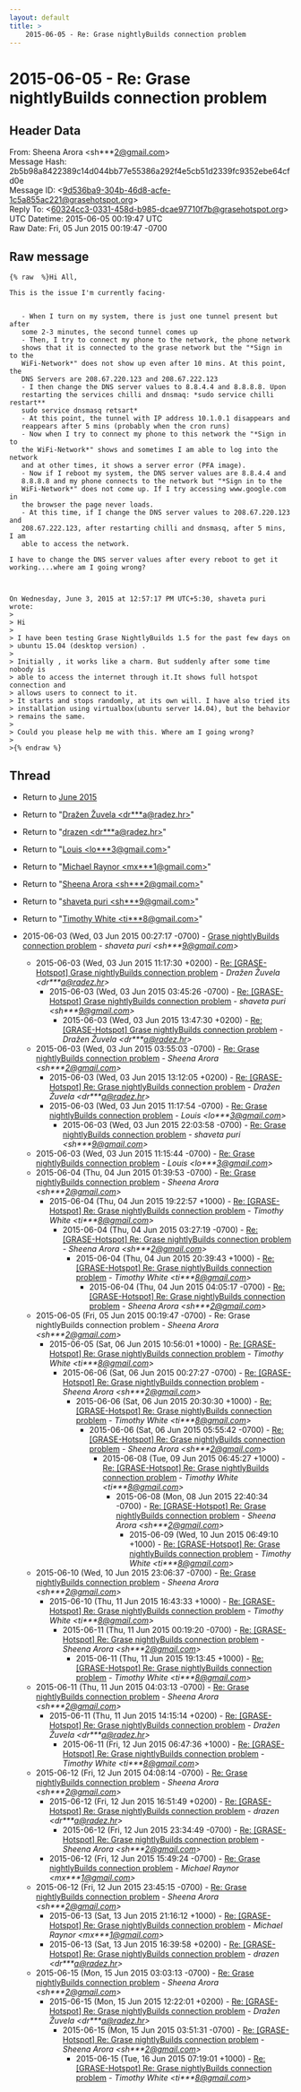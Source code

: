 ```yaml
---
layout: default
title: >
    2015-06-05 - Re: Grase nightlyBuilds connection problem
---
```


# 2015-06-05 - Re: Grase nightlyBuilds connection problem

## Header Data

From: Sheena Arora \<sh***2@gmail.com\><br>
Message Hash: 2b5b98a8422389c14d044bb77e55386a292f4e5cb51d2339fc9352ebe64cfd0e<br>
Message ID: \<9d536ba9-304b-46d8-acfe-1c5a855ac221@grasehotspot.org\><br>
Reply To: \<60324cc3-0331-458d-b985-dcae97710f7b@grasehotspot.org\><br>
UTC Datetime: 2015-06-05 00:19:47 UTC<br>
Raw Date: Fri, 05 Jun 2015 00:19:47 -0700<br>

## Raw message

```
{% raw  %}Hi All,

This is the issue I'm currently facing-


   - When I turn on my system, there is just one tunnel present but after 
   some 2-3 minutes, the second tunnel comes up
   - Then, I try to connect my phone to the network, the phone network 
   shows that it is connected to the grase network but the "*Sign in to the 
   WiFi-Network*" does not show up even after 10 mins. At this point, the 
   DNS Servers are 208.67.220.123 and 208.67.222.123
   - I then change the DNS server values to 8.8.4.4 and 8.8.8.8. Upon 
   restarting the services chilli and dnsmaq: *sudo service chilli restart**           
   sudo service dnsmasq retsart*
   - At this point, the tunnel with IP address 10.1.0.1 disappears and 
   reappears after 5 mins (probably when the cron runs)
   - Now when I try to connect my phone to this network the "*Sign in to 
   the WiFi-Network*" shows and sometimes I am able to log into the network 
   and at other times, it shows a server error (PFA image).
   - Now if I reboot my system, the DNS server values are 8.8.4.4 and 
   8.8.8.8 and my phone connects to the network but "*Sign in to the 
   WiFi-Network*" does not come up. If I try accessing www.google.com in 
   the browser the page never loads.
   - At this time, if I change the DNS server values to 208.67.220.123 and 
   208.67.222.123, after restarting chilli and dnsmasq, after 5 mins, I am 
   able to access the network.

I have to change the DNS server values after every reboot to get it 
working....where am I going wrong?



On Wednesday, June 3, 2015 at 12:57:17 PM UTC+5:30, shaveta puri wrote:
>
> Hi 
>  
> I have been testing Grase NightlyBuilds 1.5 for the past few days on 
> ubuntu 15.04 (desktop version) .
>
> Initially , it works like a charm. But suddenly after some time nobody is 
> able to access the internet through it.It shows full hotspot connection and 
> allows users to connect to it.
> It starts and stops randomly, at its own will. I have also tried its 
> installation using virtualbox(ubuntu server 14.04), but the behavior 
> remains the same.
>
> Could you please help me with this. Where am I going wrong?
>
>{% endraw %}
```

## Thread

+ Return to [June 2015](/archive/2015/06)

+ Return to "[Dražen Žuvela <dr***a<span>@</span>radez.hr>](/authors/dr___a_at_radez_hr)"
+ Return to "[drazen <dr***a<span>@</span>radez.hr>](/authors/dr___a_at_radez_hr)"
+ Return to "[Louis <lo***3<span>@</span>gmail.com>](/authors/lo___3_at_gmail_com)"
+ Return to "[Michael Raynor <mx***1<span>@</span>gmail.com>](/authors/mx___1_at_gmail_com)"
+ Return to "[Sheena Arora <sh***2<span>@</span>gmail.com>](/authors/sh___2_at_gmail_com)"
+ Return to "[shaveta puri <sh***9<span>@</span>gmail.com>](/authors/sh___9_at_gmail_com)"
+ Return to "[Timothy White <ti***8<span>@</span>gmail.com>](/authors/ti___8_at_gmail_com)"

+ 2015-06-03 (Wed, 03 Jun 2015 00:27:17 -0700) - [Grase nightlyBuilds connection problem](/archive/2015/06/55a20876773d800ac06e37ec6cbdd825fd24c209a9f2803aa289fbc0b462ff11) - _shaveta puri \<sh***9@gmail.com\>_
  + 2015-06-03 (Wed, 03 Jun 2015 11:17:30 +0200) - [Re: [GRASE-Hotspot] Grase nightlyBuilds connection problem](/archive/2015/06/7d6d468aee1aa2ec451f54256ff4fcf2fb195e90b2fa8d78099f5ae7147cf4c0) - _Dražen Žuvela \<dr***a@radez.hr\>_
    + 2015-06-03 (Wed, 03 Jun 2015 03:45:26 -0700) - [Re: [GRASE-Hotspot] Grase nightlyBuilds connection problem](/archive/2015/06/31ddc60c11406d1737a6b9e13554081629a8f8525951d9c77f079260495e8fd2) - _shaveta puri \<sh***9@gmail.com\>_
      + 2015-06-03 (Wed, 03 Jun 2015 13:47:30 +0200) - [Re: [GRASE-Hotspot] Grase nightlyBuilds connection problem](/archive/2015/06/883e3f1cfe7c0ed6ab5fd3081df805387e2008c8684d4daf4450428b82fb9381) - _Dražen Žuvela \<dr***a@radez.hr\>_
  + 2015-06-03 (Wed, 03 Jun 2015 03:55:03 -0700) - [Re: Grase nightlyBuilds connection problem](/archive/2015/06/933e32278baf4508c54bf250f57aa25c300ec088c5eb1e2280d30d4da306dda5) - _Sheena Arora \<sh***2@gmail.com\>_
    + 2015-06-03 (Wed, 03 Jun 2015 13:12:05 +0200) - [Re: [GRASE-Hotspot] Re: Grase nightlyBuilds connection problem](/archive/2015/06/56ced3cb448bb7d5d703a546dc81a706f893d180f9a8d6d34a08db08a97b5f14) - _Dražen Žuvela \<dr***a@radez.hr\>_
    + 2015-06-03 (Wed, 03 Jun 2015 11:17:54 -0700) - [Re: Grase nightlyBuilds connection problem](/archive/2015/06/3e3bbbb94e920a20710f0ae55c2b869be46be95b235d469cb004769c7e00e96f) - _Louis \<lo***3@gmail.com\>_
      + 2015-06-03 (Wed, 03 Jun 2015 22:03:58 -0700) - [Re: Grase nightlyBuilds connection problem](/archive/2015/06/250c21ad2eec093b77350f8ee755cc868c98f945679f251163e0f4184bf2a3a3) - _shaveta puri \<sh***9@gmail.com\>_
  + 2015-06-03 (Wed, 03 Jun 2015 11:15:44 -0700) - [Re: Grase nightlyBuilds connection problem](/archive/2015/06/2eba52196b01cd5a0bb61e562957b14aae9b7db5f5528a8efa816599493e1a77) - _Louis \<lo***3@gmail.com\>_
  + 2015-06-04 (Thu, 04 Jun 2015 01:39:53 -0700) - [Re: Grase nightlyBuilds connection problem](/archive/2015/06/508251a27036ac1d0849f1cd115861e726513cbd306fd90d0b46361f0156740c) - _Sheena Arora \<sh***2@gmail.com\>_
    + 2015-06-04 (Thu, 04 Jun 2015 19:22:57 +1000) - [Re: [GRASE-Hotspot] Re: Grase nightlyBuilds connection problem](/archive/2015/06/9a8683cffa3459cb18327eb1dce5dcfa5899f3284bd74d08fd02a7348b001e2b) - _Timothy White \<ti***8@gmail.com\>_
      + 2015-06-04 (Thu, 04 Jun 2015 03:27:19 -0700) - [Re: [GRASE-Hotspot] Re: Grase nightlyBuilds connection problem](/archive/2015/06/4cf43c2aa8c14a3a885318915e32ea42cf37ab99dbd4dc7fa3475b6e7483e02a) - _Sheena Arora \<sh***2@gmail.com\>_
        + 2015-06-04 (Thu, 04 Jun 2015 20:39:43 +1000) - [Re: [GRASE-Hotspot] Re: Grase nightlyBuilds connection problem](/archive/2015/06/57097345bec544c6a26477eb9abb00f7d02e6c994f77539d66989e930069b9ec) - _Timothy White \<ti***8@gmail.com\>_
          + 2015-06-04 (Thu, 04 Jun 2015 04:05:17 -0700) - [Re: [GRASE-Hotspot] Re: Grase nightlyBuilds connection problem](/archive/2015/06/ddd29e6f362ef30c2038231c05fe377898457e89ca3a27c05359bfd21327a56a) - _Sheena Arora \<sh***2@gmail.com\>_
  + 2015-06-05 (Fri, 05 Jun 2015 00:19:47 -0700) - Re: Grase nightlyBuilds connection problem - _Sheena Arora \<sh***2@gmail.com\>_
    + 2015-06-05 (Sat, 06 Jun 2015 10:56:01 +1000) - [Re: [GRASE-Hotspot] Re: Grase nightlyBuilds connection problem](/archive/2015/06/b9ee5b1eb1570c049dd13c00a97c4959c2f40766a3bb2547890d9cabe55e203d) - _Timothy White \<ti***8@gmail.com\>_
      + 2015-06-06 (Sat, 06 Jun 2015 00:27:27 -0700) - [Re: [GRASE-Hotspot] Re: Grase nightlyBuilds connection problem](/archive/2015/06/f91e8b68b20390fa6a092dd5e3bf76b73bb5fdaf4d705e072ef5ed1804ba070c) - _Sheena Arora \<sh***2@gmail.com\>_
        + 2015-06-06 (Sat, 06 Jun 2015 20:30:30 +1000) - [Re: [GRASE-Hotspot] Re: Grase nightlyBuilds connection problem](/archive/2015/06/d195856f8c8524434e41642ccb2d924c2a97e96e453e121dd193f5408e03a308) - _Timothy White \<ti***8@gmail.com\>_
          + 2015-06-06 (Sat, 06 Jun 2015 05:55:42 -0700) - [Re: [GRASE-Hotspot] Re: Grase nightlyBuilds connection problem](/archive/2015/06/8bfaee2d1efd8c83290c98fbe27b01cb027681e6402f4ebeaef4f75a4c0ce1a0) - _Sheena Arora \<sh***2@gmail.com\>_
            + 2015-06-08 (Tue, 09 Jun 2015 06:45:27 +1000) - [Re: [GRASE-Hotspot] Re: Grase nightlyBuilds connection problem](/archive/2015/06/01e4602f1cffc5d236d3ee0fc0d68eb0324eb801d78d1f3dc033c3c63f369dd9) - _Timothy White \<ti***8@gmail.com\>_
              + 2015-06-08 (Mon, 08 Jun 2015 22:40:34 -0700) - [Re: [GRASE-Hotspot] Re: Grase nightlyBuilds connection problem](/archive/2015/06/11c73dc3e1f2bbcc6ada87a6a12c5b9bfda6239249d67d6e06de4ebd39c51b96) - _Sheena Arora \<sh***2@gmail.com\>_
                + 2015-06-09 (Wed, 10 Jun 2015 06:49:10 +1000) - [Re: [GRASE-Hotspot] Re: Grase nightlyBuilds connection problem](/archive/2015/06/39fbc66e7f1a021e65650ac7b18e7a8216ed77d3b22070c44e4cd4a25caadacd) - _Timothy White \<ti***8@gmail.com\>_
  + 2015-06-10 (Wed, 10 Jun 2015 23:06:37 -0700) - [Re: Grase nightlyBuilds connection problem](/archive/2015/06/760e1c74b5696f7785c2abd941f61dd4ad52346fbcacafa801a25ffbe828b2c5) - _Sheena Arora \<sh***2@gmail.com\>_
    + 2015-06-10 (Thu, 11 Jun 2015 16:43:33 +1000) - [Re: [GRASE-Hotspot] Re: Grase nightlyBuilds connection problem](/archive/2015/06/46bcbb6b23e79626819f965bfaffb8eb2f2809880719998598d331d161c4efc1) - _Timothy White \<ti***8@gmail.com\>_
      + 2015-06-11 (Thu, 11 Jun 2015 00:19:20 -0700) - [Re: [GRASE-Hotspot] Re: Grase nightlyBuilds connection problem](/archive/2015/06/6c3811774248fe03d5e6bbd7371b1c59cd8686fae53ff7e04d4c16be57d53f9f) - _Sheena Arora \<sh***2@gmail.com\>_
        + 2015-06-11 (Thu, 11 Jun 2015 19:13:45 +1000) - [Re: [GRASE-Hotspot] Re: Grase nightlyBuilds connection problem](/archive/2015/06/9963fce9fdac5a37eaac9d33eceedc61d08fa403250f0f315ec28866383b692f) - _Timothy White \<ti***8@gmail.com\>_
  + 2015-06-11 (Thu, 11 Jun 2015 04:03:13 -0700) - [Re: Grase nightlyBuilds connection problem](/archive/2015/06/7f8b03f1f153327de40898d12c3c4bab2ea3e26eac2f7d8d698646d511f4966c) - _Sheena Arora \<sh***2@gmail.com\>_
    + 2015-06-11 (Thu, 11 Jun 2015 14:15:14 +0200) - [Re: [GRASE-Hotspot] Re: Grase nightlyBuilds connection problem](/archive/2015/06/aee8960e22318a0f3d3e0a61f6453b2a9d6c369e9ce5b434f022b8b4be2dd2d7) - _Dražen Žuvela \<dr***a@radez.hr\>_
      + 2015-06-11 (Fri, 12 Jun 2015 06:47:36 +1000) - [Re: [GRASE-Hotspot] Re: Grase nightlyBuilds connection problem](/archive/2015/06/5c9d624d306266a293a4bcdfb761b5ae9d2d20b27ee5b2c8c61fb3322adf789b) - _Timothy White \<ti***8@gmail.com\>_
  + 2015-06-12 (Fri, 12 Jun 2015 04:08:14 -0700) - [Re: Grase nightlyBuilds connection problem](/archive/2015/06/7b54e9c22a8a5272b662bb1307ebe7b934d12777313e11741b855758b912634a) - _Sheena Arora \<sh***2@gmail.com\>_
    + 2015-06-12 (Fri, 12 Jun 2015 16:51:49 +0200) - [Re: [GRASE-Hotspot] Re: Grase nightlyBuilds connection problem](/archive/2015/06/b1cb139d665ff931e086b9b31a106a2db5271f396ce785e47fa381332e9b3d9c) - _drazen \<dr***a@radez.hr\>_
      + 2015-06-12 (Fri, 12 Jun 2015 23:34:49 -0700) - [Re: [GRASE-Hotspot] Re: Grase nightlyBuilds connection problem](/archive/2015/06/33c19526b060a7df4c460a94685eb4659cb073041686ad442232a875e8d518fe) - _Sheena Arora \<sh***2@gmail.com\>_
    + 2015-06-12 (Fri, 12 Jun 2015 15:49:24 -0700) - [Re: Grase nightlyBuilds connection problem](/archive/2015/06/c7474d776df21b04f487e7bcd426b8ec0b3d58573c8de0342580b3fd89f6d081) - _Michael Raynor \<mx***1@gmail.com\>_
  + 2015-06-12 (Fri, 12 Jun 2015 23:45:15 -0700) - [Re: Grase nightlyBuilds connection problem](/archive/2015/06/31fcfc3195add2e1f85298a2d7937cab7efb22cc8b48626859f30d819e0942f9) - _Sheena Arora \<sh***2@gmail.com\>_
    + 2015-06-13 (Sat, 13 Jun 2015 21:16:12 +1000) - [Re: [GRASE-Hotspot] Re: Grase nightlyBuilds connection problem](/archive/2015/06/dea4b1c7807df655f6c949b365355e71d329a92f6bc5b265289dc6b38df70f0f) - _Michael Raynor \<mx***1@gmail.com\>_
    + 2015-06-13 (Sat, 13 Jun 2015 16:39:58 +0200) - [Re: [GRASE-Hotspot] Re: Grase nightlyBuilds connection problem](/archive/2015/06/834c3774d39fe6600b91cb2128c5109c84c04da18b07a9fa84d2f3da966a2f73) - _drazen \<dr***a@radez.hr\>_
  + 2015-06-15 (Mon, 15 Jun 2015 03:03:13 -0700) - [Re: Grase nightlyBuilds connection problem](/archive/2015/06/addeac48f0868b848f480ee0e3cc2ac5bead53a0a30040b237dd0d1e37a310dd) - _Sheena Arora \<sh***2@gmail.com\>_
    + 2015-06-15 (Mon, 15 Jun 2015 12:22:01 +0200) - [Re: [GRASE-Hotspot] Re: Grase nightlyBuilds connection problem](/archive/2015/06/609e0078ab8255da91a14b8a023d35326d46163babb2863ae223743fb128aedf) - _Dražen Žuvela \<dr***a@radez.hr\>_
      + 2015-06-15 (Mon, 15 Jun 2015 03:51:31 -0700) - [Re: [GRASE-Hotspot] Re: Grase nightlyBuilds connection problem](/archive/2015/06/c542322e708f4900363451465d28bd7d2ac71af4df1f6eb85f3be34ddba73c7e) - _Sheena Arora \<sh***2@gmail.com\>_
        + 2015-06-15 (Tue, 16 Jun 2015 07:19:01 +1000) - [Re: [GRASE-Hotspot] Re: Grase nightlyBuilds connection problem](/archive/2015/06/56d3d935597ab7697ac694d7d548ded4ec1c873a68d8e2dc842175dc628a28f6) - _Timothy White \<ti***8@gmail.com\>_

